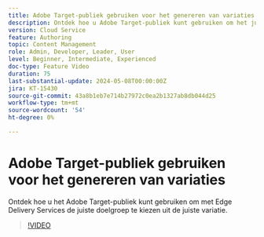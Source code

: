 ```yaml
---
title: Adobe Target-publiek gebruiken voor het genereren van variaties
description: Ontdek hoe u Adobe Target-publiek kunt gebruiken om het juiste publiek te richten op basis van de juiste variatie en Edge Delivery Services
version: Cloud Service
feature: Authoring
topic: Content Management
role: Admin, Developer, Leader, User
level: Beginner, Intermediate, Experienced
doc-type: Feature Video
duration: 75
last-substantial-update: 2024-05-08T00:00:00Z
jira: KT-15430
source-git-commit: 43a8b1eb7e714b27972c0ea2b1327ab8db044d25
workflow-type: tm+mt
source-wordcount: '54'
ht-degree: 0%

---
```



# Adobe Target-publiek gebruiken voor het genereren van variaties

Ontdek hoe u het Adobe Target-publiek kunt gebruiken om met Edge Delivery Services de juiste doelgroep te kiezen uit de juiste variatie.

>[!VIDEO](https://video.tv.adobe.com/v/3428792/?learn=on)
